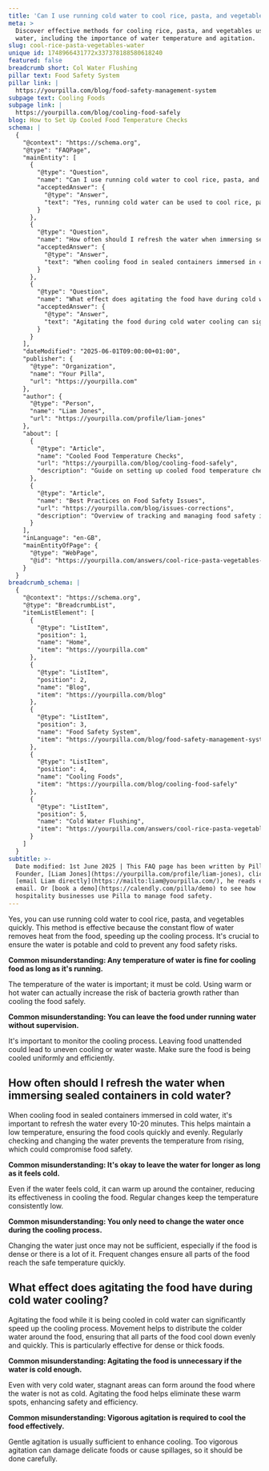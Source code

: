 ```yaml
---
title: 'Can I use running cold water to cool rice, pasta, and vegetables?'
meta: >
  Discover effective methods for cooling rice, pasta, and vegetables using cold
  water, including the importance of water temperature and agitation.
slug: cool-rice-pasta-vegetables-water
unique id: 1748966431772x337378188580618240
featured: false
breadcrumb short: Col Water Flushing
pillar text: Food Safety System
pillar link: |
  https://yourpilla.com/blog/food-safety-management-system
subpage text: Cooling Foods
subpage link: |
  https://yourpilla.com/blog/cooling-food-safely
blog: How to Set Up Cooled Food Temperature Checks
schema: |
  {
    "@context": "https://schema.org",
    "@type": "FAQPage",
    "mainEntity": [
      {
        "@type": "Question",
        "name": "Can I use running cold water to cool rice, pasta, and vegetables?",
        "acceptedAnswer": {
          "@type": "Answer",
          "text": "Yes, running cold water can be used to cool rice, pasta, and vegetables quickly. The constant flow of water efficiently removes heat from the food, speeding up the cooling process. It is essential to ensure that the water used is potable and cold to mitigate food safety risks. Monitor the cooling process to ensure the food is cooled uniformly and efficiently."
        }
      },
      {
        "@type": "Question",
        "name": "How often should I refresh the water when immersing sealed containers in cold water?",
        "acceptedAnswer": {
          "@type": "Answer",
          "text": "When cooling food in sealed containers immersed in cold water, refresh the water every 10-20 minutes. This practice maintains a consistently low temperature, ensuring food is cooled quickly and evenly. Regularly checking and changing the water prevents it from warming up and possibly compromising food safety."
        }
      },
      {
        "@type": "Question",
        "name": "What effect does agitating the food have during cold water cooling?",
        "acceptedAnswer": {
          "@type": "Answer",
          "text": "Agitating the food during cold water cooling can significantly enhance the cooling process. Movement distributes the colder water evenly around the food, ensuring all parts cool down uniformly and quickly. Gentle agitation is usually sufficient and helps avoid damage to delicate foods or spillages."
        }
      }
    ],
    "dateModified": "2025-06-01T09:00:00+01:00",
    "publisher": {
      "@type": "Organization",
      "name": "Your Pilla",
      "url": "https://yourpilla.com"
    },
    "author": {
      "@type": "Person",
      "name": "Liam Jones",
      "url": "https://yourpilla.com/profile/liam-jones"
    },
    "about": [
      {
        "@type": "Article",
        "name": "Cooled Food Temperature Checks",
        "url": "https://yourpilla.com/blog/cooling-food-safely",
        "description": "Guide on setting up cooled food temperature checks to ensure food safety through correct cooling practices."
      },
      {
        "@type": "Article",
        "name": "Best Practices on Food Safety Issues",
        "url": "https://yourpilla.com/blog/issues-corrections",
        "description": "Overview of tracking and managing food safety issues to maintain compliance and ensure best practices."
      }
    ],
    "inLanguage": "en-GB",
    "mainEntityOfPage": {
      "@type": "WebPage",
      "@id": "https://yourpilla.com/answers/cool-rice-pasta-vegetables-water"
    }
  }
breadcrumb_schema: |
  {
    "@context": "https://schema.org",
    "@type": "BreadcrumbList",
    "itemListElement": [
      {
        "@type": "ListItem",
        "position": 1,
        "name": "Home",
        "item": "https://yourpilla.com"
      },
      {
        "@type": "ListItem",
        "position": 2,
        "name": "Blog",
        "item": "https://yourpilla.com/blog"
      },
      {
        "@type": "ListItem",
        "position": 3,
        "name": "Food Safety System",
        "item": "https://yourpilla.com/blog/food-safety-management-system"
      },
      {
        "@type": "ListItem",
        "position": 4,
        "name": "Cooling Foods",
        "item": "https://yourpilla.com/blog/cooling-food-safely"
      },
      {
        "@type": "ListItem",
        "position": 5,
        "name": "Cold Water Flushing",
        "item": "https://yourpilla.com/answers/cool-rice-pasta-vegetables-water"
      }
    ]
  }
subtitle: >-
  Date modified: 1st June 2025 | This FAQ page has been written by Pilla
  Founder, [Liam Jones](https://yourpilla.com/profile/liam-jones), click to
  [email Liam directly](https://mailto:liam@yourpilla.com/), he reads every
  email. Or [book a demo](https://calendly.com/pilla/demo) to see how
  hospitality businesses use Pilla to manage food safety.
---
```

Yes, you can use running cold water to cool rice, pasta, and vegetables quickly. This method is effective because the constant flow of water removes heat from the food, speeding up the cooling process. It's crucial to ensure the water is potable and cold to prevent any food safety risks.

**Common misunderstanding: Any temperature of water is fine for cooling food as long as it's running.**

The temperature of the water is important; it must be cold. Using warm or hot water can actually increase the risk of bacteria growth rather than cooling the food safely.

**Common misunderstanding: You can leave the food under running water without supervision.**

It's important to monitor the cooling process. Leaving food unattended could lead to uneven cooling or water waste. Make sure the food is being cooled uniformly and efficiently.

## How often should I refresh the water when immersing sealed containers in cold water?

When cooling food in sealed containers immersed in cold water, it's important to refresh the water every 10-20 minutes. This helps maintain a low temperature, ensuring the food cools quickly and evenly. Regularly checking and changing the water prevents the temperature from rising, which could compromise food safety.

**Common misunderstanding: It's okay to leave the water for longer as long as it feels cold.**

Even if the water feels cold, it can warm up around the container, reducing its effectiveness in cooling the food. Regular changes keep the temperature consistently low.

**Common misunderstanding: You only need to change the water once during the cooling process.**

Changing the water just once may not be sufficient, especially if the food is dense or there is a lot of it. Frequent changes ensure all parts of the food reach the safe temperature quickly.

## What effect does agitating the food have during cold water cooling?

Agitating the food while it is being cooled in cold water can significantly speed up the cooling process. Movement helps to distribute the colder water around the food, ensuring that all parts of the food cool down evenly and quickly. This is particularly effective for dense or thick foods.

**Common misunderstanding: Agitating the food is unnecessary if the water is cold enough.**

Even with very cold water, stagnant areas can form around the food where the water is not as cold. Agitating the food helps eliminate these warm spots, enhancing safety and efficiency.

**Common misunderstanding: Vigorous agitation is required to cool the food effectively.**

Gentle agitation is usually sufficient to enhance cooling. Too vigorous agitation can damage delicate foods or cause spillages, so it should be done carefully.
